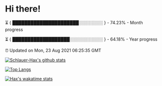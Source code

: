 # Hi there!

⏳ { ██████████████████████░░░░░░░░ } - 74.23% - Month progress

⏳ { ███████████████████░░░░░░░░░░░ } - 64.18% - Year progress

⏰ Updated on Mon, 23 Aug 2021 06:25:35 GMT


[![Schlauer-Hax's github stats](https://github-readme-stats.vercel.app/api?username=Schlauer-Hax&show_icons=true&theme=dark&count_private=true)](https://github.com/Schlauer-Hax)


[![Top Langs](https://github-readme-stats.vercel.app/api/top-langs/?username=Schlauer-Hax&layout=compact&theme=dark)](https://github.com/Schlauer-Hax?tab=repositories)


[![Hax's wakatime stats](https://github-readme-stats.vercel.app/api/wakatime?username=Hax&theme=dark)](https://wakatime.com/@Hax)

